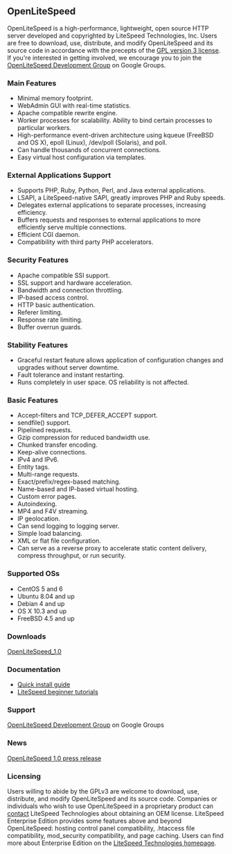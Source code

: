 ## OpenLiteSpeed

OpenLiteSpeed is a high-performance, lightweight, open source HTTP server
developed and copyrighted by LiteSpeed Technologies, Inc. Users are free to
download, use, distribute, and modify OpenLiteSpeed and its source code in
accordance with the precepts of the [GPL version 3 license](http://www.gnu.org/licenses/gpl-3.0.html). If you're interested
in getting involved, we encourage you to join the [OpenLiteSpeed Development
Group](https://groups.google.com/forum/#!forum/openlitespeed-development) on Google Groups.

### Main Features

  * Minimal memory footprint.
  * WebAdmin GUI with real-time statistics.
  * Apache compatible rewrite engine.
  * Worker processes for scalability. Ability to bind certain processes to
    particular workers.
  * High-performance event-driven architecture using kqueue (FreeBSD and OS
    X), epoll (Linux), /dev/poll (Solaris), and poll.
  * Can handle thousands of concurrent connections.
  * Easy virtual host configuration via templates.

### External Applications Support

  * Supports PHP, Ruby, Python, Perl, and Java external applications.
  * LSAPI, a LiteSpeed-native SAPI, greatly improves PHP and Ruby speeds.
  * Delegates external applications to separate processes, increasing
    efficiency.
  * Buffers requests and responses to external applications to more
    efficiently serve multiple connections.
  * Efficient CGI daemon.
  * Compatibility with third party PHP accelerators.

### Security Features

  * Apache compatible SSI support.
  * SSL support and hardware acceleration.
  * Bandwidth and connection throttling.
  * IP-based access control.
  * HTTP basic authentication.
  * Referer limiting.
  * Response rate limiting.
  * Buffer overrun guards.

### Stability Features

  * Graceful restart feature allows application of configuration changes and
    upgrades without server downtime.
  * Fault tolerance and instant restarting.
  * Runs completely in user space. OS reliability is not affected.

### Basic Features

  * Accept-filters and TCP_DEFER_ACCEPT support.
  * sendfile() support.
  * Pipelined requests.
  * Gzip compression for reduced bandwidth use.
  * Chunked transfer encoding.
  * Keep-alive connections.
  * IPv4 and IPv6.
  * Entity tags.
  * Multi-range requests.
  * Exact/prefix/regex-based matching.
  * Name-based and IP-based virtual hosting.
  * Custom error pages.
  * Autoindexing.
  * MP4 and F4V streaming.
  * IP geolocation.
  * Can send logging to logging server.
  * Simple load balancing.
  * XML or flat file configuration.
  * Can serve as a reverse proxy to accelerate static content delivery,
    compress throughput, or run security.

### Supported OSs

  * CentOS 5 and 6
  * Ubuntu 8.04 and up
  * Debian 4 and up
  * OS X 10.3 and up
  * FreeBSD 4.5 and up

### Downloads

[OpenLiteSpeed_1.0](http://open.litespeedtech.com/packages/openlitespeed.1.0.tgz)

### Documentation

  * [Quick install guide](http://open.litespeedtech.com/quick_install_guide.html)
  * [LiteSpeed beginner tutorials](http://www.usefuljaja.com/litespeed)

### Support

[OpenLiteSpeed Development Group](https://groups.google.com/forum/#!forum/openlitespeed-development) on Google Groups

### News

[OpenLiteSpeed 1.0 press release](http://www.litespeedtech.com/latest/announcing-the-release-of-openlitespeed.html)

### Licensing

Users willing to abide by the GPLv3 are welcome to download, use, distribute,
and modify OpenLiteSpeed and its source code. Companies or individuals who wish
to use OpenLiteSpeed in a proprietary product can [contact](http://www.litespeedtech.com/about-litespeed-technologies-inc.html) LiteSpeed
Technologies about obtaining an OEM license.
LiteSpeed Enterprise Edition provides some features above and beyond
OpenLiteSpeed: hosting control panel compatibility, .htaccess file
compatibility, mod_security compatibility, and page caching. Users can find
more about Enterprise Edition on the [LiteSpeed Technologies homepage](http://www.litespeedtech.com/).
